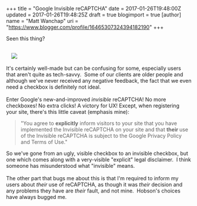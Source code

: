 +++
title = "Google Invisible reCAPTCHA"
date = 2017-01-26T19:48:00Z
updated = 2017-01-26T19:48:25Z
draft = true
blogimport = true 
[author]
	name = "Matt Wanchap"
	uri = "https://www.blogger.com/profile/16465307324394182190"
+++

Seen this thing?<br /><br /><div class="separator" style="clear: both; text-align: left;"><a href="https://2.bp.blogspot.com/-v5a1hIRRclM/WIGoJTV5ZGI/AAAAAAAAGZA/ThP1-5p2upQ5WRb8qINtF17a8KvmkaP8wCLcB/s1600/recaptcha_checkbox.PNG" imageanchor="1" style="margin-left: 1em; margin-right: 1em;"><img border="0" src="https://2.bp.blogspot.com/-v5a1hIRRclM/WIGoJTV5ZGI/AAAAAAAAGZA/ThP1-5p2upQ5WRb8qINtF17a8KvmkaP8wCLcB/s1600/recaptcha_checkbox.PNG" /></a></div><br />It's certainly well-made but can be confusing for some, especially users that aren't quite as tech-savvy. &nbsp;Some of our clients are older people and although we've never received any negative feedback, the fact that we even need a checkbox is definitely not ideal.<br /><br />Enter Google's new-and-improved <i>invisible</i> reCAPTCHA! No more checkboxes! No extra clicks! A victory for UX! Except, when registering your site, there's this little caveat (emphasis mine):<br /><blockquote class="tr_bq">"You agree to <b>explicitly</b> inform visitors to your site that you have implemented the Invisible reCAPTCHA on your site and that <b>their </b>use of the Invisible reCAPTCHA is subject to the Google Privacy Policy and Terms of Use."</blockquote>So we've gone from an ugly, visible checkbox to an invisible checkbox, but one which comes along with a very-visible "explicit" legal disclaimer. &nbsp;I think someone has misunderstood what "invisible" means.<br /><br />The other part that bugs me about this is that I'm required to inform my users about <i>their</i>&nbsp;use of reCAPTCHA, as though it was <i>their</i> decision and any problems they have are <i>their</i>&nbsp;fault, and not mine. &nbsp;Hobson's choices have always bugged me.
